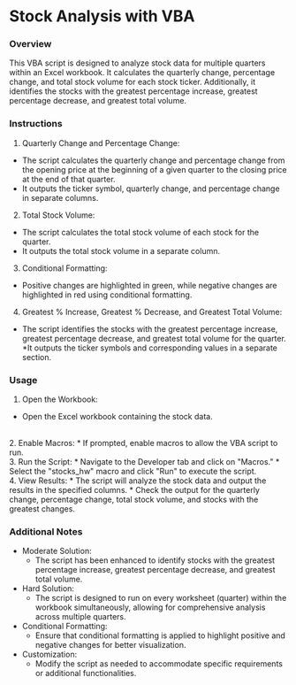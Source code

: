 # Stock Analysis with VBA
### Overview
This VBA script is designed to analyze stock data for multiple quarters within an Excel workbook. It calculates the quarterly change, percentage change, and total stock volume for each stock ticker. Additionally, it identifies the stocks with the greatest percentage increase, greatest percentage decrease, and greatest total volume.

### Instructions
1. Quarterly Change and Percentage Change:
* The script calculates the quarterly change and percentage change from the opening price at the beginning of a given quarter to the closing price at the end of that quarter.
* It outputs the ticker symbol, quarterly change, and percentage change in separate columns.
  
2. Total Stock Volume:
* The script calculates the total stock volume of each stock for the quarter.
* It outputs the total stock volume in a separate column.

3. Conditional Formatting:
* Positive changes are highlighted in green, while negative changes are highlighted in red using conditional formatting.
  
4. Greatest % Increase, Greatest % Decrease, and Greatest Total Volume:
* The script identifies the stocks with the greatest percentage increase, greatest percentage decrease, and greatest total volume for the quarter.
*It outputs the ticker symbols and corresponding values in a separate section.

### Usage
1. Open the Workbook:
* Open the Excel workbook containing the stock data.
 <br/> 
2. Enable Macros:
* If prompted, enable macros to allow the VBA script to run.
  <br/> 
3. Run the Script:
* Navigate to the Developer tab and click on "Macros."
* Select the "stocks_hw" macro and click "Run" to execute the script.
  <br/> 
4. View Results:
* The script will analyze the stock data and output the results in the specified columns.
* Check the output for the quarterly change, percentage change, total stock volume, and stocks with the greatest changes.

### Additional Notes
* Moderate Solution:
  - The script has been enhanced to identify stocks with the greatest percentage increase, greatest percentage decrease, and greatest total volume.
* Hard Solution:
  - The script is designed to run on every worksheet (quarter) within the workbook simultaneously, allowing for comprehensive analysis across multiple quarters.
* Conditional Formatting:
  - Ensure that conditional formatting is applied to highlight positive and negative changes for better visualization.
* Customization:
  - Modify the script as needed to accommodate specific requirements or additional functionalities.
